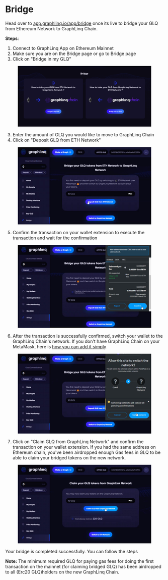 # Bridge

Head over to [app.graphlinq.io/app/bridge](https://app.graphlinq.io/app/bridge) once its live to bridge your GLQ from Ethereum Network to GraphLinq Chain.&#x20;

**Steps**:

1. Connect to GraphLinq App on Ethereum Mainnet
2. Make sure you are on the Bridge page or go to Bridge page
3. Click on "Bridge in my GLQ"&#x20;

<figure><img src="../../.gitbook/assets/Screenshot 2023-02-17 at 2.38.01 PM.png" alt=""><figcaption></figcaption></figure>

3. Enter the amount of GLQ you would like to move to GraphLinq Chain
4. Click on "Deposit GLQ from ETH Network"

<figure><img src="../../.gitbook/assets/Screenshot 2023-02-09 at 7.56.27 PM.png" alt=""><figcaption></figcaption></figure>

5. Confirm the transaction on your wallet extension to execute the transaction and wait for the confirmation

<figure><img src="../../.gitbook/assets/Screenshot 2023-02-09 at 7.58.48 PM.png" alt=""><figcaption></figcaption></figure>

6. After the transaction is successfully confirmed, switch your wallet to the GraphLinq Chain's network. If you don't have GraphLinq Chain on your MetaMask, here is [how you can add it simply](../networks/graphlinq-chain-mainnet/wallet/add-graphlinq-chain-to-metamask.md)

<figure><img src="../../.gitbook/assets/Screenshot 2023-02-09 at 8.01.02 PM.png" alt=""><figcaption></figcaption></figure>

7. Click on "Claim GLQ from GraphLinq Network" and confirm the transaction on your wallet extension. If you had the same address on Ethereum chain, you've been airdropped enough Gas fees in GLQ to be able to claim your bridged tokens on the new network.&#x20;

<figure><img src="../../.gitbook/assets/Screenshot 2023-02-09 at 8.02.43 PM.png" alt=""><figcaption></figcaption></figure>

Your bridge is completed successfully. You can follow the steps&#x20;

**Note:** The minimum required GLQ for paying gas fees for doing the first transaction on the mainnet (for claiming bridged GLQ) has been airdropped to all (Erc20 GLQ)holders on the new GraphLinq Chain. &#x20;
